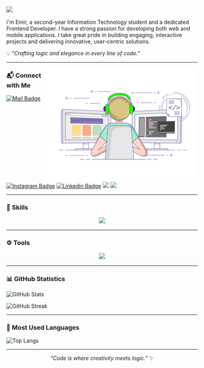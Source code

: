 <img src="https://blogger.googleusercontent.com/img/b/R29vZ2xl/AVvXsEhfJlLG5NKdtWYxJKLxEPYhox2tglJlAJxfp8VY1LFK7GuhpiJmv75woSl7FONW0Zd62OMtKPnIeCCYzsANb1yTdm4AE-MlXHOjcbz414l5ib60jJ0kTqQzEZuLqCies4nbQfIPc5kmdSNVzffWDcvyCgFOguzJMb6x_CYQQQizMiKe-MhmwoiUDUBJH-Xw/s1600-rw/1743363036555.jpg" />

I'm Emir, a second-year Information Technology student and a dedicated Frontend Developer. I have a strong passion for developing both web and mobile applications. I take great pride in building engaging, interactive projects and delivering innovative, user-centric solutions.


💡 *“Crafting logic and elegance in every line of code.”*

---

<img align="right" alt="Coding" width="400" src="https://raw.githubusercontent.com/devSouvik/devSouvik/master/gif3.gif">


### 📬 Connect with Me

[![Mail Badge](https://img.shields.io/badge/-emirr.7983@gmail.com-dc2626?style=flat&labelColor=dc2626&logo=gmail&logoColor=white)](#)
[![Instagram Badge](https://img.shields.io/badge/-@codemisk-c026d3?style=flat&labelColor=c026d3&logo=instagram&logoColor=white)](https://www.instagram.com/codemisk?igsh=MWY0M3hmMXd0OGxqNw==)
[![Linkedin Badge](https://img.shields.io/badge/-emırhankormen-0284c7?style=flat&labelColor=0284c7&logo=linkedin&logoColor=white)](https://www.linkedin.com/in/emırhankormen-a2453a35b?utm_source=share&utm_campaign=share_via&utm_content=profile&utm_medium=android_app)
[![](https://komarev.com/ghpvc/?username=EmirhanKmen&color=blue&label=Profile%20Views)](https://github.com/EmirhanKmen)
[![](https://img.shields.io/github/followers/EmirhanKmen?label=GitHub%20Followers)](https://github.com/EmirhanKmen)

---

### 🧠 Skills
<p align="center">
  <a href="https://skillicons.dev">
    <img src="https://skillicons.dev/icons?i=java,js,html,css,nodejs,php,mysql,python&theme=light" />
  </a>
</p>

---

### ⚙️ Tools
<p align="center">
  <a href="https://skillicons.dev">
    <img src="https://skillicons.dev/icons?i=vscode,figma,androidstudio,git,github,windows&theme=light" />
  </a>
</p>

---

### 📊 GitHub Statistics

![GitHub Stats](https://github-readme-stats.vercel.app/api?username=EmirhanKmen&theme=react&show_icons=true&hide_border=false)

![GitHub Streak](https://github-readme-streak-stats.herokuapp.com?user=EmirhanKmen&theme=react&hide_border=false&currStreakNum=61DAFB&sideLabels=61DAFB&currStreakLabel=61DAFB)

---

### 🧩 Most Used Languages

![Top Langs](https://github-readme-stats.vercel.app/api/top-langs/?username=EmirhanKmen&layout=compact&langs_count=8&theme=react&hide_border=false&custom_title=Most%20Used%20Languages&include_orgs=true)


---

<p align="center">
  <i>“Code is where creativity meets logic.”</i> ✨
</p>

